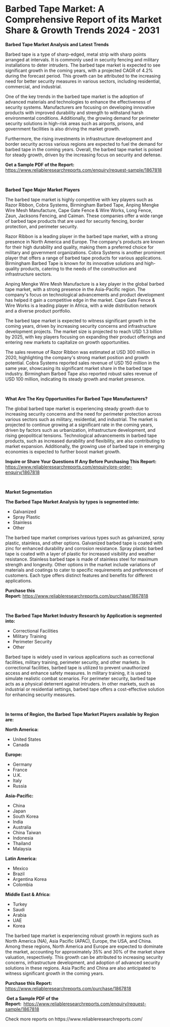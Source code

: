 <p><h1>Barbed Tape Market: A Comprehensive Report of its Market Share & Growth Trends 2024 - 2031</h1></p><p><strong>Barbed Tape Market Analysis and Latest Trends</strong></p>
<p><p>Barbed tape is a type of sharp-edged, metal strip with sharp points arranged at intervals. It is commonly used in security fencing and military installations to deter intruders. The barbed tape market is expected to see significant growth in the coming years, with a projected CAGR of 4.2% during the forecast period. This growth can be attributed to the increasing need for better security measures in various sectors, including residential, commercial, and industrial.</p><p>One of the key trends in the barbed tape market is the adoption of advanced materials and technologies to enhance the effectiveness of security systems. Manufacturers are focusing on developing innovative products with improved durability and strength to withstand harsh environmental conditions. Additionally, the growing demand for perimeter security solutions in high-risk areas such as airports, prisons, and government facilities is also driving the market growth.</p><p>Furthermore, the rising investments in infrastructure development and border security across various regions are expected to fuel the demand for barbed tape in the coming years. Overall, the barbed tape market is poised for steady growth, driven by the increasing focus on security and defense.</p></p>
<p><strong>Get a Sample PDF of the Report:&nbsp;</strong> <a href="https://www.reliableresearchreports.com/enquiry/request-sample/1867818">https://www.reliableresearchreports.com/enquiry/request-sample/1867818</a></p>
<p>&nbsp;</p>
<p><strong>Barbed Tape Major Market Players</strong></p>
<p><p>The barbed tape market is highly competitive with key players such as Razor Ribbon, Cobra Systems, Birmingham Barbed Tape, Anping Mengke Wire Mesh Manufacture, Cape Gate Fence & Wire Works, Long Fence, Zaun, Jacksons Fencing, and Caiman. These companies offer a wide range of barbed tape products that are used for security fencing, border protection, and perimeter security.</p><p>Razor Ribbon is a leading player in the barbed tape market, with a strong presence in North America and Europe. The company's products are known for their high durability and quality, making them a preferred choice for military and government organizations. Cobra Systems is another prominent player that offers a range of barbed tape products for various applications. Birmingham Barbed Tape is known for its innovative solutions and high-quality products, catering to the needs of the construction and infrastructure sectors.</p><p>Anping Mengke Wire Mesh Manufacture is a key player in the global barbed tape market, with a strong presence in the Asia-Pacific region. The company's focus on technological advancements and product development has helped it gain a competitive edge in the market. Cape Gate Fence & Wire Works is a leading player in Africa, with a wide distribution network and a diverse product portfolio.</p><p>The barbed tape market is expected to witness significant growth in the coming years, driven by increasing security concerns and infrastructure development projects. The market size is projected to reach USD 1.3 billion by 2025, with key players focusing on expanding their product offerings and entering new markets to capitalize on growth opportunities.</p><p>The sales revenue of Razor Ribbon was estimated at USD 300 million in 2020, highlighting the company's strong market position and growth potential. Cobra Systems reported sales revenue of USD 150 million in the same year, showcasing its significant market share in the barbed tape industry. Birmingham Barbed Tape also reported robust sales revenue of USD 100 million, indicating its steady growth and market presence.</p></p>
<p>&nbsp;</p>
<p><strong>What Are The Key Opportunities For Barbed Tape Manufacturers?</strong></p>
<p><p>The global barbed tape market is experiencing steady growth due to increasing security concerns and the need for perimeter protection across various sectors such as military, residential, and industrial. The market is projected to continue growing at a significant rate in the coming years, driven by factors such as urbanization, infrastructure development, and rising geopolitical tensions. Technological advancements in barbed tape products, such as increased durability and flexibility, are also contributing to market expansion. Additionally, the growing use of barbed tape in emerging economies is expected to further boost market growth.</p></p>
<p><strong>Inquire or Share Your Questions If Any Before Purchasing This Report:</strong> <a href="https://www.reliableresearchreports.com/enquiry/pre-order-enquiry/1867818">https://www.reliableresearchreports.com/enquiry/pre-order-enquiry/1867818</a></p>
<p>&nbsp;</p>
<p><strong>Market Segmentation</strong></p>
<p><strong>The Barbed Tape Market Analysis by types is segmented into:</strong></p>
<p><ul><li>Galvanized</li><li>Spray Plastic</li><li>Stainless</li><li>Other</li></ul></p>
<p><p>The barbed tape market comprises various types such as galvanized, spray plastic, stainless, and other options. Galvanized barbed tape is coated with zinc for enhanced durability and corrosion resistance. Spray plastic barbed tape is coated with a layer of plastic for increased visibility and weather resistance. Stainless barbed tape is made of stainless steel for maximum strength and longevity. Other options in the market include variations of materials and coatings to cater to specific requirements and preferences of customers. Each type offers distinct features and benefits for different applications.</p></p>
<p><strong>Purchase this Report:&nbsp;</strong><a href="https://www.reliableresearchreports.com/purchase/1867818">https://www.reliableresearchreports.com/purchase/1867818</a></p>
<p>&nbsp;</p>
<p><strong>The Barbed Tape Market Industry Research by Application is segmented into:</strong></p>
<p><ul><li>Correctional Facilities</li><li>Military Training</li><li>Perimeter Security</li><li>Other</li></ul></p>
<p><p>Barbed tape is widely used in various applications such as correctional facilities, military training, perimeter security, and other markets. In correctional facilities, barbed tape is utilized to prevent unauthorized access and enhance safety measures. In military training, it is used to simulate realistic combat scenarios. For perimeter security, barbed tape acts as a physical deterrent against intruders. In other markets, such as industrial or residential settings, barbed tape offers a cost-effective solution for enhancing security measures.</p></p>
<p>&nbsp;</p>
<p><strong>In terms of Region, the Barbed Tape Market Players available by Region are:</strong></p>
<p>
    <p> <strong> North America: </strong>
        <ul>
            <li>United States</li>
            <li>Canada</li>
        </ul>
        </p> 
    <p> <strong> Europe: </strong>
        <ul>
            <li>Germany</li>
            <li>France</li>
            <li>U.K.</li>
            <li>Italy</li>
            <li>Russia</li>
        </ul>
        </p> 
    <p> <strong> Asia-Pacific: </strong>
        <ul>
            <li>China</li>
            <li>Japan</li>
            <li>South Korea</li>
            <li>India</li>
            <li>Australia</li>
            <li>China Taiwan</li>
            <li>Indonesia</li>
            <li>Thailand</li>
            <li>Malaysia</li>
        </ul>
        </p> 
    <p> <strong> Latin America: </strong>
        <ul>
            <li>Mexico</li>
            <li>Brazil</li>
            <li>Argentina Korea</li>
            <li>Colombia</li>
        </ul>
        </p> 
    <p> <strong> Middle East & Africa: </strong>
        <ul>
            <li>Turkey</li>
            <li>Saudi</li>
            <li>Arabia</li>
            <li>UAE</li>
            <li>Korea</li>
        </ul>
    </p>
    </p>
<p><p>The barbed tape market is experiencing robust growth in regions such as North America (NA), Asia Pacific (APAC), Europe, the USA, and China. Among these regions, North America and Europe are expected to dominate the market, accounting for approximately 35% and 30% of the market share valuation, respectively. This growth can be attributed to increasing security concerns, infrastructure development, and adoption of advanced security solutions in these regions. Asia Pacific and China are also anticipated to witness significant growth in the coming years.</p></p>
<p><strong>Purchase this Report: </strong><a href="https://www.reliableresearchreports.com/purchase/1867818">https://www.reliableresearchreports.com/purchase/1867818</a></p>
<p>&nbsp;<strong>Get a Sample PDF of the Report:&nbsp;&nbsp;</strong><a href="https://www.reliableresearchreports.com/enquiry/request-sample/1867818">https://www.reliableresearchreports.com/enquiry/request-sample/1867818</a></p>
<p><strong></strong></p>
<p>Check more reports on https://www.reliableresearchreports.com/</p>
